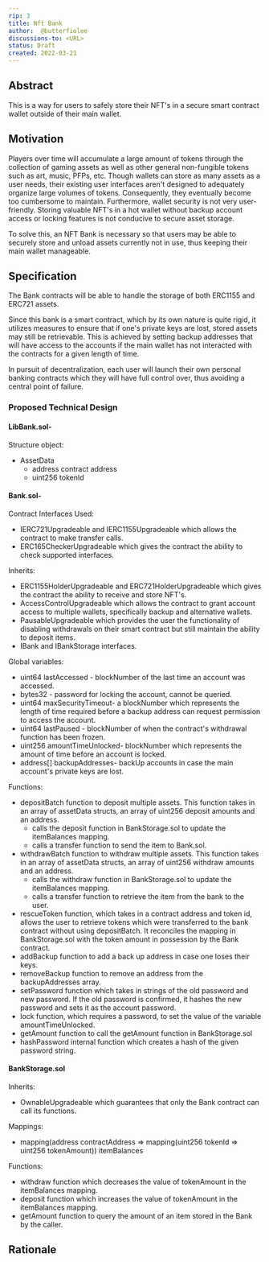 ```yaml
---
rip: 3
title: Nft Bank
author:  @butterfiolee
discussions-to: <URL>
status: Draft
created: 2022-03-21
---
```


## Abstract
This is a way for users to safely store their NFT's in a secure smart contract wallet outside of their main wallet.

## Motivation
Players over time will accumulate a large amount of tokens through the collection of gaming assets as well as other general non-fungible tokens such as art, music, PFPs, etc. Though wallets can store as many assets as a user needs, their existing user interfaces aren't designed to adequately organize large volumes of tokens. Consequently, they eventually become too cumbersome to maintain. Furthermore, wallet security is not very user-friendly. Storing valuable NFT's in a hot wallet without backup account access or locking features is not conducive to secure asset storage.

To solve this, an NFT Bank is necessary so that users may be able to securely store and unload assets currently not in use, thus keeping their main wallet manageable.

## Specification
The Bank contracts will be able to handle the storage of both ERC1155 and ERC721 assets.

Since this bank is a smart contract, which by its own nature is quite rigid, it utilizes measures to ensure that if one's private keys are lost, stored assets may still be retrievable. This is achieved by setting backup addresses that will have access to the accounts if the main wallet has not interacted with the contracts for a given length of time.

In pursuit of decentralization, each user will launch their own personal banking contracts which they will have full control over, thus avoiding a central point of failure.

### Proposed Technical Design

#### LibBank.sol-
Structure object:
-   AssetData
    -   address contract address
    -   uint256 tokenId
#### Bank.sol-
Contract Interfaces Used:
-   IERC721Upgradeable and IERC1155Upgradeable which allows the contract to make transfer calls.
-   ERC165CheckerUpgradeable which gives the contract the ability to check supported interfaces.

Inherits:
-   ERC1155HolderUpgradeable and ERC721HolderUpgradeable which gives the contract the ability to receive and store NFT's.
-   AccessControlUpgradeable which allows the contract to grant account access to multiple wallets, specifically backup and alternative wallets.
-   PausableUpgradeable which provides the user the functionality of disabling withdrawals on their smart contract but still maintain the ability to deposit items.
-   IBank and IBankStorage interfaces.

Global variables:
-   uint64 lastAccessed - blockNumber of the last time an account was accessed.
-   bytes32 - password for locking the account, cannot be queried.
-   uint64 maxSecurityTimeout- a blockNumber which represents the length of time required before a backup address can request permission to access the account.
-   uint64 lastPaused - blockNumber of when the contract's withdrawal function has been frozen.
-   uint256 amountTimeUnlocked- blockNumber which represents the amount of time before an account is locked.
-   address[] backupAddresses- backUp accounts in case the main account's private keys are lost.

Functions:
-   depositBatch function to deposit multiple assets. This function takes in an array of assetData structs, an array of uint256 deposit amounts and an address.
    -   calls the deposit function in BankStorage.sol to update the itemBalances mapping.
    -   calls a transfer function to send the item to Bank.sol.
-   withdrawBatch function to withdraw multiple assets. This function takes in an array of assetData structs, an array of uint256 withdraw amounts and an address.
    -   calls the withdraw function in BankStorage.sol to update the itemBalances mapping.
    -   calls a transfer function to retrieve the item from the bank to the user.
-   rescueToken function, which takes in a contract address and token id, allows the user to retrieve tokens which were transferred to the bank contract without using depositBatch. It reconciles the mapping in BankStorage.sol with the token amount in possession by the Bank contract.
-   addBackup function to add a back up address in case one loses their keys.
-   removeBackup function to remove an address from the backupAddresses array.
-   setPassword function which takes in strings of the old password and new password. If the old password is confirmed, it hashes the new password and sets it as the account password.
-   lock function, which requires a password, to set the value of the variable amountTimeUnlocked.
-   getAmount function to call the getAmount function in BankStorage.sol
-   hashPassword internal function which creates a hash of the given password string.

#### BankStorage.sol
Inherits:
-    OwnableUpgradeable which guarantees that only the Bank contract can call its functions.

Mappings:
-   mapping(address contractAddress => mapping(uint256 tokenId => uint256 tokenAmount)) itemBalances

Functions:
-   withdraw function which decreases the value of tokenAmount in the itemBalances mapping.
-   deposit function which increases the value of tokenAmount in the itemBalances mapping.
-   getAmount function to query the amount of an item stored in the Bank by the caller.

## Rationale
